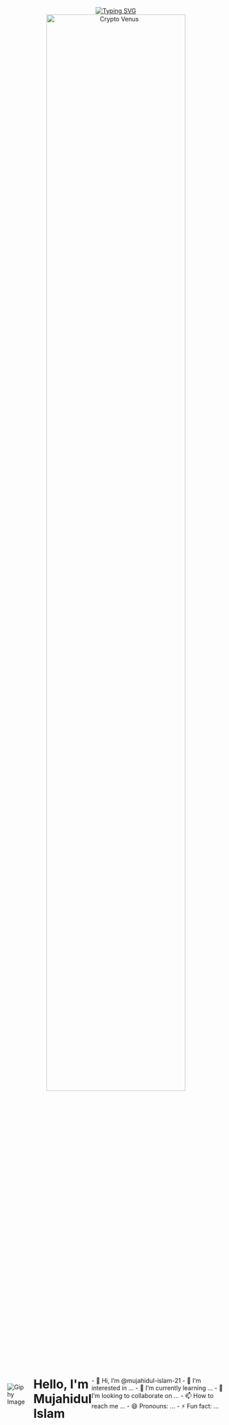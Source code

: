 
<div align="center">
  <a href="https://git.io/typing-svg"><img src="https://readme-typing-svg.demolab.com?font=Comic+Sans+MS&size=30&pause=1000&center=true&width=720&lines=Hi, There! I am a web developer;and 2+years+of+Experience+in+Web+and+Mobile responsive." alt="Typing SVG" /></a>
</div>
<div align="center">
  <img src="https://github.com/SP-XD/SP-XD/blob/main/images/dev-working_rounded.gif?raw=true" href="https://github.com/venuswhispers" alt="Crypto Venus"  width="80%"/><br> 
  



</div>






<div style="display: flex; justify-content: center; align-items: center;">


  


  <!-- Image Section -->
  <div>
    <img src="https://media3.giphy.com/media/jRf5fsn8G6YaogAWxn/200w.webp?cid=ecf05e4780pjr49nlnbyxwkdm2q6s3r3l10mpti65k3ukaht&rid=200w.webp&ct=s" alt="Giphy Image">
  </div>
  
  <!-- Text Section -->
  <div style="margin-left: 20px;">
    <h1>
      Hello, I'm Mujahidul Islam
      <!-- <img src="https://media.giphy.com/media/hvRJCLFzcasrR4ia7z/giphy.gif" width="30px"/> -->
    </h1>
  </div>

 <div>
  - 👋 Hi, I’m @mujahidul-islam-21
- 👀 I’m interested in ...
- 🌱 I’m currently learning ...
- 💞️ I’m looking to collaborate on ...
- 📫 How to reach me ...
- 😄 Pronouns: ...
- ⚡ Fun fact: ...

<!---
mujahidul-islam-21/mujahidul-islam-21 is a ✨ special ✨ repository because its README.md (this file) appears on your GitHub profile.
You can click the Preview link to take a look at your changes.
---> </div>
</div>

